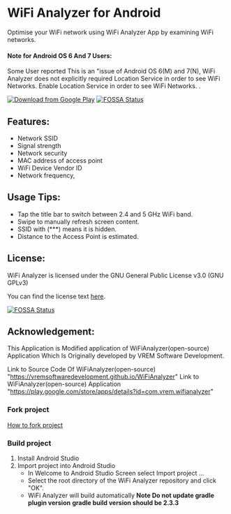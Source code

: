 # WiFi Analyzer for Android

Optimise your WiFi network using WiFi Analyzer App by examining WiFi networks.
#### Note for Android OS 6 And 7 Users:
Some User reported This is an "issue of Android OS 6(M) and 7(N),
 WiFi Analyzer does not explicitly required Location Service in order to see WiFi Networks. 
  Enable Location Service in order to see WiFi Networks.
   .

[![Download from Google Play](http://www.android.com/images/brand/android_app_on_play_large.png "Download from Google Play")](https://play.google.com/store/apps/details?id=com.lengkenglab.wifianalyzer)
[![FOSSA Status](https://app.fossa.io/api/projects/git%2Bgithub.com%2Fdragonbk91%2Fwifianalyzer_deploy.svg?type=shield)](https://app.fossa.io/projects/git%2Bgithub.com%2Fdragonbk91%2Fwifianalyzer_deploy?ref=badge_shield)


## Features:
*  Network SSID
* Signal strength
* Network security
* MAC address of access point
* WiFi Device Vendor ID
* Network frequency,
 
 

## Usage Tips:
* Tap the title bar to switch between 2.4 and 5 GHz WiFi band.
* Swipe to manually refresh screen content.
* SSID with (***) means it is hidden.
* Distance to the Access Point is estimated.


## License:
WiFi Analyzer is licensed under the GNU General Public License v3.0 (GNU GPLv3)

You can find the license text [here](http://www.gnu.org/licenses/gpl-3.0.html).


[![FOSSA Status](https://app.fossa.io/api/projects/git%2Bgithub.com%2Fdragonbk91%2Fwifianalyzer_deploy.svg?type=large)](https://app.fossa.io/projects/git%2Bgithub.com%2Fdragonbk91%2Fwifianalyzer_deploy?ref=badge_large)

## Acknowledgement:
This Application is Modified application of WiFiAnalyzer(open-source) Application Which
   Is Originally developed by VREM Software Development.

Link to Source Code Of WiFiAnalyzer(open-source) "https://vremsoftwaredevelopment.github.io/WiFiAnalyzer"
Link to WiFiAnalyzer(open-source) Application "https://play.google.com/store/apps/details?id=com.vrem.wifianalyzer"

### Fork project
[How to fork project](https://help.github.com/articles/fork-a-repo)
### Build project
  1. Install Android Studio
  2. Import project into Android Studio
      * In Welcome to Android Studio Screen select Import project ...
      * Select the root directory of the WiFi Analyzer repository and click "OK".
      * WiFi Analyzer will build automatically
      **Note Do not update gradle plugin version**
      **gradle build version should be 2.3.3**